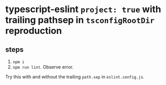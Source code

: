 # typescript-eslint `project: true` with trailing pathsep in `tsconfigRootDir` reproduction

## steps

1. `npm i`
1. `npm run lint`. Observe error.

Try this with and without the trailing `path.sep` in `eslint.config.js`.